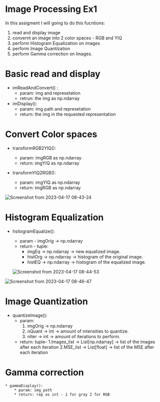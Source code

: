 # Image Processing Ex1

In this assigment I will going to do this fucntions:
1. read and display image 
2. convernt an image into 2 color spaces - RGB and YIQ
3. perform Histogram Equalization on images
4. perform Image Quantization
5. perform Gamma correction on Images.


# Basic read and display
* imReadAndConvert() :
    * param: img and represetation
    * retrun: the img as np.ndarray
* imDisplay():
    * param: img path and represetation
    * return: the img in the requested representation    

# Convert Color spaces
* transformRGB2YIQ():
    * param: imgRGB as np.ndarray
    * return: imgYIQ as np.ndarray

* transformYIQ2RGB():
    * param: imgYIQ as np.ndarray
    * return: imgRGB as np.ndarray

 ![Screenshot from 2023-04-17 08-43-24](https://user-images.githubusercontent.com/100192040/232402037-bb735355-3207-43aa-86ac-a1cf9824c8e4.png)


# Histogram Equalization
* hsitogramEqualize():
   * param - imgOrig -> np.ndarray
   * return - tuple:
        * imgEq -> np.ndarray -> new equalized image.
        * histOrg -> np.ndarray -> histogram of the original image.
       * histEQ -> np.ndarray -> histogram of the equalized image.

  ![Screenshot from 2023-04-17 08-44-53](https://user-images.githubusercontent.com/100192040/232402087-b4bb5207-6d14-4650-b338-d3fbb8ccdc3c.png)
  
![Screenshot from 2023-04-17 08-46-47](https://user-images.githubusercontent.com/100192040/232402121-747969d1-7b74-433a-b71e-2ecf77af11f4.png)

  
#  Image Quantization
   * quantizeImage():
        * param:  
            1. imgOrig -> np.ndarray 
            2.  nQuant -> int -> amount of intensities to quantize.
            3. nIter -> int -> amount of iterations to perform.
        * return: tuple-
             1.Images_list -> List[np.ndarray] -> list of the images after each iteration 
             2.MSE_list -> List[float] -> list of the MSE after each iteration

# Gamma correction
    * gammaDisplay():
        * param: img_path 
        * return: rep as int - 1 for gray 2 for RGB
